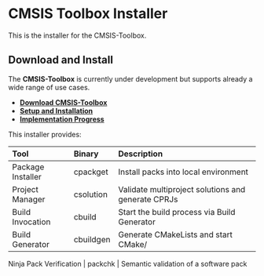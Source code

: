 # CMSIS Toolbox Installer

This is the installer for the CMSIS-Toolbox.

## Download and Install

The **CMSIS-Toolbox** is currently under development but supports already a wide range of use cases.

- [**Download CMSIS-Toolbox**](https://github.com/Open-CMSIS-Pack/devtools/releases)
- [**Setup and Installation**](./docs/installation.md)
- [**Implementation Progress**](./docs/progress.md)

This installer provides:

Tool               | Binary         | Description
:------------------|:---------------|:-------------------------------------------------
Package Installer  | cpackget       | Install packs into local environment
Project Manager    | csolution      | Validate multiproject solutions and generate CPRJs
Build Invocation   | cbuild         | Start the build process via Build Generator
Build Generator    | cbuildgen      | Generate CMakeLists and start CMake/
Ninja
Pack Verification  | packchk        | Semantic validation of a software pack
